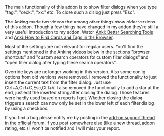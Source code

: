The main functionality of this addon is to show filter dialogs when you type "tag:", "deck:", "xx:" etc. To
close such a dialog just press "Esc".

The Anking made two videos that among other things show older versions of 
this addon. Though a few things have changed in my addon they're still a very useful introduction
to my addon. Watch [Anki: Better Searching Tools](https://www.youtube.com/watch?v=PlcsNIsYc7k) 
and [Anki: How to Find Cards and Tags in the Browser](https://www.youtube.com/watch?v=NHpl-j9pULU).

Most of the settings are not relevant for regular users. You'll find the settings mentioned in
the Anking videos below in the sections "browser shortcuts" and "custom search operators for 
custom filter dialogs" and "open filter dialog after typing these search operators".

Override keys are no longer working in this version. Also some config options from old versions were removed. 
I removed the functionality to just insert the current text from the filter dialog: Just use 
Ctrl+A,Ctrl+C,Esc,Ctrl+V. I also removed the functionality to add a star at the end, just edit the 
inserted string after closing the dialog. Those features were hardly used based on reports I got.
Whether closing the dialog triggers a search can now only be set in the lower left of each filter
dialog by using a checkbox.

If you find a bug please notify me by posting in the [add-on support 
thread in the official forum](https://forums.ankiweb.net/t/browser-search-box-quick-insert-tag-deck-notetype-official-thread/547). 
If you post somewhere else (like a new thread, addon rating, etc.) I won't be notified and I will miss your report.